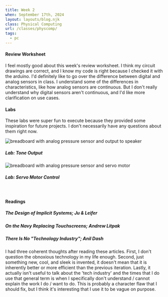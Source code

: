 ```yaml
---
title: Week 2
when: September 17th, 2024
layout: layouts/blog.njk
class: Physical Computing
url: /classes/physcomp/
tags:
  - pc
---
```

#### Review Worksheet

I feel mostly good about this week's review worksheet. I think my circuit drawings are correct, and I know my code is right because I checked it with the arduino. 
I'd definitely like to go over the difference between digital and analog sensors in class. I understand some of the differences in characteristics, like how analog sensors are continuous. 
But I don't really understand why digital sensors aren't continuous, and I'd like more clarification on use cases.

#### Labs

These labs were super fun to execute because they provided some inspiration for future projects. I don't necessarily have any questions about them right now. 

<div class="img-div">

<div class="img-cont">
  <img class="blog-img" alt="breadboard with analog pressure sensor and output to speaker" src="https://cdn.glitch.global/d7ac8ce9-d6b5-4915-b92c-e6f0bf0d0c29/IMG_3397.JPG?v=1727127389390">
  <h5>
    Lab: Tone Output
  </h5>
  </div>
  <div class="img-cont">
<img class="blog-img" alt="breadboard with analog pressure sensor and servo motor" src="https://cdn.glitch.global/d7ac8ce9-d6b5-4915-b92c-e6f0bf0d0c29/IMG_3401.gif?v=1727127382410">
<h5>
    Lab: Servo Motor Control
  </h5>
     </div>
  </div><br>

#### Readings

##### <i>The Design of Implicit Systems;</i> Ju & Leifer
##### <i>On the Navy Replacing Touchscreens;</i> Andrew Litpak
##### <i>There Is No "Technology Industry";</i> Anil Dash

I had three coherent thoughts after reading these articles. First, I don't question the obnoxious technology in my life enough. Second, just
something new, cool, and sleek is invented, it doesn't mean that it is inherently better or more efficient than the previous iteration. Lastly, 
it actually isn't useful to talk about the 'tech industry' and the times that I do use that general term is when I specifically don't understand / cannot
explain the work I do / want to do. This is probably a character flaw that I should fix, but I think it's interesting that I use it to be vague on purpose.

